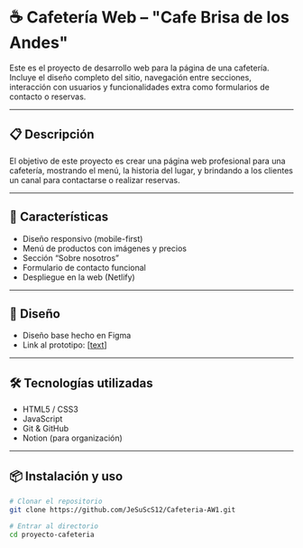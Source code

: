 # ☕ Cafetería Web – "Cafe Brisa de los Andes"

Este es el proyecto de desarrollo web para la página de una cafetería. Incluye el diseño completo del sitio, navegación entre secciones, interacción con usuarios y funcionalidades extra como formularios de contacto o reservas.

---

## 📋 Descripción

El objetivo de este proyecto es crear una página web profesional para una cafetería, mostrando el menú, la historia del lugar, y brindando a los clientes un canal para contactarse o realizar reservas.

---

## 🚀 Características

- Diseño responsivo (mobile-first)
- Menú de productos con imágenes y precios
- Sección “Sobre nosotros”
- Formulario de contacto funcional
- Despliegue en la web (Netlify)

---

## 🎨 Diseño

- Diseño base hecho en Figma
- Link al prototipo: [[text](https://www.figma.com/design/QQBrueqQV4JSZtsFxVRT0A/Untitled?node-id=0-1&t=FU6Q09aGzRJYnNRR-1)]

---

## 🛠 Tecnologías utilizadas

- HTML5 / CSS3
- JavaScript
- Git & GitHub
- Notion (para organización)

---

## 📦 Instalación y uso

```bash
# Clonar el repositorio
git clone https://github.com/JeSuScS12/Cafeteria-AW1.git

# Entrar al directorio
cd proyecto-cafeteria
